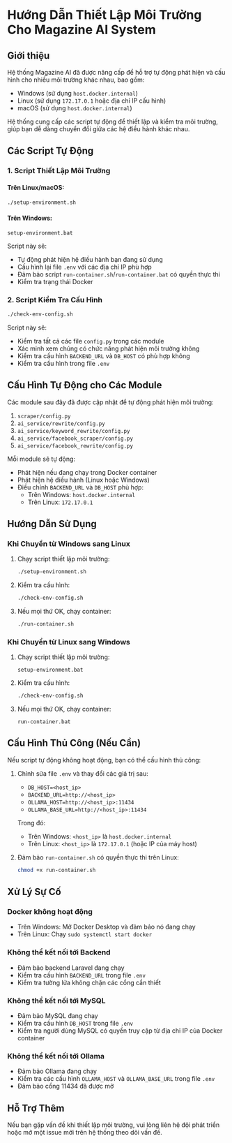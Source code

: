 # Hướng Dẫn Thiết Lập Môi Trường Cho Magazine AI System

## Giới thiệu

Hệ thống Magazine AI đã được nâng cấp để hỗ trợ tự động phát hiện và cấu hình cho nhiều môi trường khác nhau, bao gồm:
- Windows (sử dụng `host.docker.internal`)
- Linux (sử dụng `172.17.0.1` hoặc địa chỉ IP cấu hình)
- macOS (sử dụng `host.docker.internal`)

Hệ thống cung cấp các script tự động để thiết lập và kiểm tra môi trường, giúp bạn dễ dàng chuyển đổi giữa các hệ điều hành khác nhau.

## Các Script Tự Động

### 1. Script Thiết Lập Môi Trường

#### Trên Linux/macOS:
```bash
./setup-environment.sh
```

#### Trên Windows:
```batch
setup-environment.bat
```

Script này sẽ:
- Tự động phát hiện hệ điều hành bạn đang sử dụng
- Cấu hình lại file `.env` với các địa chỉ IP phù hợp
- Đảm bảo script `run-container.sh`/`run-container.bat` có quyền thực thi
- Kiểm tra trạng thái Docker

### 2. Script Kiểm Tra Cấu Hình

```bash
./check-env-config.sh
```

Script này sẽ:
- Kiểm tra tất cả các file `config.py` trong các module
- Xác minh xem chúng có chức năng phát hiện môi trường không
- Kiểm tra cấu hình `BACKEND_URL` và `DB_HOST` có phù hợp không
- Kiểm tra cấu hình trong file `.env`

## Cấu Hình Tự Động cho Các Module

Các module sau đây đã được cập nhật để tự động phát hiện môi trường:

1. `scraper/config.py`
2. `ai_service/rewrite/config.py`
3. `ai_service/keyword_rewrite/config.py`
4. `ai_service/facebook_scraper/config.py`
5. `ai_service/facebook_rewrite/config.py`

Mỗi module sẽ tự động:
- Phát hiện nếu đang chạy trong Docker container
- Phát hiện hệ điều hành (Linux hoặc Windows)
- Điều chỉnh `BACKEND_URL` và `DB_HOST` phù hợp:
  - Trên Windows: `host.docker.internal`
  - Trên Linux: `172.17.0.1`

## Hướng Dẫn Sử Dụng

### Khi Chuyển từ Windows sang Linux

1. Chạy script thiết lập môi trường:
   ```bash
   ./setup-environment.sh
   ```

2. Kiểm tra cấu hình:
   ```bash
   ./check-env-config.sh
   ```

3. Nếu mọi thứ OK, chạy container:
   ```bash
   ./run-container.sh
   ```

### Khi Chuyển từ Linux sang Windows

1. Chạy script thiết lập môi trường:
   ```batch
   setup-environment.bat
   ```

2. Kiểm tra cấu hình:
   ```bash
   ./check-env-config.sh
   ```

3. Nếu mọi thứ OK, chạy container:
   ```batch
   run-container.bat
   ```

## Cấu Hình Thủ Công (Nếu Cần)

Nếu script tự động không hoạt động, bạn có thể cấu hình thủ công:

1. Chỉnh sửa file `.env` và thay đổi các giá trị sau:
   - `DB_HOST=<host_ip>`
   - `BACKEND_URL=http://<host_ip>`
   - `OLLAMA_HOST=http://<host_ip>:11434`
   - `OLLAMA_BASE_URL=http://<host_ip>:11434`

   Trong đó:
   - Trên Windows: `<host_ip>` là `host.docker.internal`
   - Trên Linux: `<host_ip>` là `172.17.0.1` (hoặc IP của máy host)

2. Đảm bảo `run-container.sh` có quyền thực thi trên Linux:
   ```bash
   chmod +x run-container.sh
   ```

## Xử Lý Sự Cố

### Docker không hoạt động
- Trên Windows: Mở Docker Desktop và đảm bảo nó đang chạy
- Trên Linux: Chạy `sudo systemctl start docker`

### Không thể kết nối tới Backend
- Đảm bảo backend Laravel đang chạy
- Kiểm tra cấu hình `BACKEND_URL` trong file `.env`
- Kiểm tra tường lửa không chặn các cổng cần thiết

### Không thể kết nối tới MySQL
- Đảm bảo MySQL đang chạy
- Kiểm tra cấu hình `DB_HOST` trong file `.env`
- Kiểm tra người dùng MySQL có quyền truy cập từ địa chỉ IP của Docker container

### Không thể kết nối tới Ollama
- Đảm bảo Ollama đang chạy
- Kiểm tra các cấu hình `OLLAMA_HOST` và `OLLAMA_BASE_URL` trong file `.env`
- Đảm bảo cổng 11434 đã được mở

## Hỗ Trợ Thêm

Nếu bạn gặp vấn đề khi thiết lập môi trường, vui lòng liên hệ đội phát triển hoặc mở một issue mới trên hệ thống theo dõi vấn đề. 